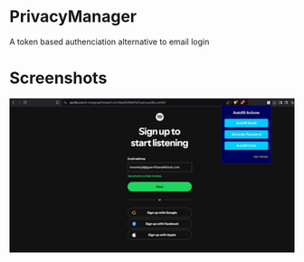 # PrivacyManager
A token based authenciation alternative to email login

# Screenshots
<img src="static/spotify.jpg">
